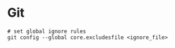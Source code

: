 # Git

``` shell
# set global ignore rules
git config --global core.excludesfile <ignore_file>
```

